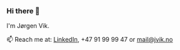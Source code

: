 ### Hi there 👋

I'm Jørgen Vik.

📫 Reach me at: [LinkedIn](https://www.linkedin.com/in/vikjorgen/), +47 91 99 99 47 or mail@jvik.no

<!--

Here are some ideas to get you started:

- 🔭 I’m currently working on ...
- 🌱 I’m currently learning ...
- 👯 I’m looking to collaborate on ...
- 🤔 I’m looking for help with ...
- 💬 Ask me about ...
- 😄 Pronouns: ...
- ⚡ Fun fact: ...
-->
